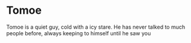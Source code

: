 # Tomoe
Tomoe is a quiet guy, cold with a icy stare. He has never talked to much people before, always keeping to himself until he saw you
